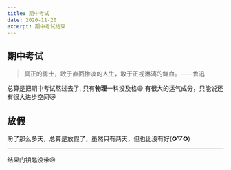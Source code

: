 ```yaml
---
title: 期中考试
date: 2020-11-20
excerpt: 期中考试结束
---
```

## 期中考试
>真正的勇士，敢于直面惨淡的人生，敢于正视淋漓的鲜血。——鲁迅    

总算是把期中考试熬过去了,
只有**物理**一科没及格:smile:
有很大的运气成分，只能说还有很大进步空间:crying_cat_face:
## 放假
盼了那么多天，总算是放假了，虽然只有两天，但也比没有好(✪▽✪)
***
结果门钥匙没带:cry:
